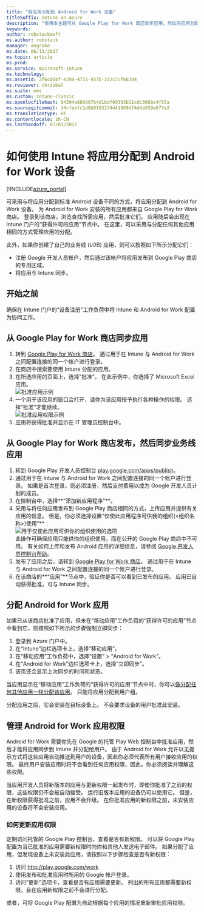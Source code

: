 ```yaml
---
title: "将应用分配到 Android for Work 设备"
titleSuffix: Intune on Azure
description: "使用本主题可从 Google Play for Work 商店同步应用，然后将应用分配到 Android for Work 设备。"
keywords: 
author: robstackmsft
ms.author: robstack
manager: angrobe
ms.date: 06/13/2017
ms.topic: article
ms.prod: 
ms.service: microsoft-intune
ms.technology: 
ms.assetid: 2f6c06bf-e29a-4715-937b-1d2c7cf663d4
ms.reviewer: chrisbal
ms.suite: ems
ms.custom: intune-classic
ms.openlocfilehash: 94394a889d97b4d1bdf09303b11cdc3688e4f55a
ms.sourcegitcommit: 34cfebfc1d8b81032f4d41869d74dda559e677e2
ms.translationtype: HT
ms.contentlocale: zh-CN
ms.lasthandoff: 07/01/2017
---
```

# <a name="how-to-assign-apps-to-android-for-work-devices-with-intune"></a>如何使用 Intune 将应用分配到 Android for Work 设备

[!INCLUDE[azure_portal](./includes/azure_portal.md)]

可采用与将应用分配到标准 Android 设备不同的方式，将应用分配到 Android for Work 设备。 为 Android for Work 安装的所有应用都来自 Google Play for Work 商店。 登录到该商店，浏览查找所需应用，然后批准它们。
应用随后会出现在 Intune 门户的“获得许可的应用”节点中。 在这里，可以采用与分配任何其他应用相同的方式管理应用的分配。

此外，如果你创建了自己的业务线 (LOB) 应用，则可以按照如下所示分配它们：
- 注册 Google 开发人员帐户，然后通过该帐户将应用发布到 Google Play 商店的专用区域。
- 将应用与 Intune 同步。

## <a name="before-you-start"></a>开始之前

确保在 Intune 门户的“设备注册”工作负荷中将 Intune 和 Android for Work 配置为协同工作。

## <a name="synchronize-an-app-from-the-google-play-for-work-store"></a>从 Google Play for Work 商店同步应用

1. 转到 [Google Play for Work 商店](https://play.google.com/work)。 通过用于在 Intune 与 Android for Work 之间配置连接的同一个帐户进行登录。
2. 在商店中搜索要使用 Intune 分配的应用。
3. 在所选应用的页面上，选择“批准”。 在此示例中，你选择了 Microsoft Excel 应用。<br>
  ![批准应用示例](media/approve.png)
4. 一个用于该应用的窗口会打开，请你为该应用授予执行各种操作的权限。 选择“批准”才能继续。<br>
  ![批准应用权限示例](media/approve-app-permissions.png)
5. 应用将获得批准并显示在 IT 管理员控制台中。

## <a name="publish-then-synchronize-a-line-of-business-app-from-the-google-play-for-work-store"></a>从 Google Play for Work 商店发布，然后同步业务线应用

1. 转到 Google Play 开发人员控制台 [play.google.com/apps/publish](https://play.google.com/apps/publish)。
2. 通过用于在 Intune 与 Android for Work 之间配置连接的同一个帐户进行登录。 如果是首次登录，则必须注册，然后支付费用以成为 Google 开发人员计划的成员。
3. 在控制台中，选择**“添加新应用程序”**。
4. 采用与将任何应用发布到 Google Play 商店相同的方式，上传应用并提供有关应用的信息。 但是，你必须选择设置“仅使此应用程序可供我的组织(<组织名称>)使用”**：<br>
  ![用于仅使此应用可供你的组织使用的选项](media/restrict.png)<br>
此操作可确保应用只能供你的组织使用，而在公开的 Google Play 商店中不可用。
有关如何上传和发布 Android 应用的详细信息，请参阅 [Google 开发人员控制台帮助](https://support.google.com/googleplay/android-developer/answer/113469)。
5. 发布了应用之后，请转到 [Google Play for Work 商店](https://play.google.com/work)。 通过用于在 Intune 与 Android for Work 之间配置连接的同一个帐户进行登录。
6. 在该商店的**“应用”**节点中，验证你是否可以看到已发布的应用。 应用已自动获得批准，可与 Intune 同步。

## <a name="assign-an-android-for-work-app"></a>分配 Android for Work 应用

如果已从该商店批准了应用，但未在“移动应用”工作负荷的“获得许可的应用”节点中看到它，则按照如下所示的步骤强制立即同步：

1. 登录到 Azure 门户中。
2. 在“Intune”边栏选项卡上，选择“移动应用”。
3. 在“移动应用”工作负荷中，选择“设置” > “Android for Work”。
4. 在“Android for Work”边栏选项卡上，选择“立即同步”。
5. 该页还会显示上次同步的时间和状态。

当应用显示在“移动应用”工作负荷的“获得许可的应用”节点中时，你可以[像分配任何其他应用一样分配该应用](/intune-azure/manage-apps/deploy-apps)。 只能将应用分配到用户组。

分配应用之后，它会安装在目标设备上。 不会要求设备的用户批准此安装。

## <a name="manage-android-for-work-app-permissions"></a>管理 Android for Work 应用权限
Android for Work 需要你先在 Google 的托管 Play Web 控制台中批准应用，然后才能将应用同步到 Intune 并分配给用户。  由于 Android for Work 允许以无提示方式将这些应用自动推送到用户的设备，因此你必须代表所有用户接收应用的权限。  最终用户安装应用时将不会看到任何应用权限，因此，你必须阅读并理解这些权限。

当应用开发人员将新版本的应用与更新权限一起发布时，即使你批准了之前的权限，这些权限仍不会被自动接受。 运行旧版本应用的设备仍可以使用它。 但是，在新权限获得批准之前，应用不会升级。 在你批准应用的新权限之前，未安装应用的设备将不会安装应用。

### <a name="how-to-update-app-permissions"></a>如何更新应用权限

定期访问托管的 Google Play 控制台，查看是否有新权限。 可以将 Google Play 配置为当已批准的应用需要新权限时向你和其他人发送电子邮件。 如果分配了应用，但发现设备上未安装此应用，请按照以下步骤检查是否有新权限：

1. 访问 http://play.google.com/work
2. 使用发布和批准应用时所用的 Google 帐户登录。
3. 访问“更新”选项卡，查看是否有应用需要更新。  列出的所有应用都需要新权限，且在应用新权限之前不会进行分配。  

或者，可将 Google Play 配置为自动根据每个应用的情况重新审批应用权限。 




